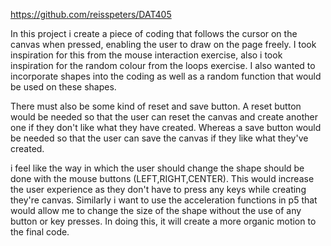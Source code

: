 
https://github.com/reisspeters/DAT405

In this project i create a piece of coding that follows the cursor on the
canvas when pressed, enabling the user to draw on the page freely. I took
inspiration for this from the mouse interaction exercise, also i took
inspiration for the random colour from the loops exercise. I also wanted to
incorporate shapes into the coding as well as a random function that would be
used on these shapes.

There must also be some kind of reset and save button. A reset button would be
needed so that the user can reset the canvas and create another one if they
don't like what they have created. Whereas a save button would be needed so
that the user can save the canvas if they like what they've created.

i feel like the way in which the user should change the shape should be done
with the mouse buttons (LEFT,RIGHT,CENTER). This would increase the user
experience as they don't have to press any keys while creating they're canvas.
Similarly i want to use the acceleration functions in p5 that would allow me to
change the size of the shape without the use of any button or key presses. In
doing this, it will create a more organic motion to the final code.
